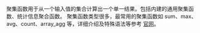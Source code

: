 

聚集函数用于从一个输入值的集合计算出一个单一结果。包括内建的通用聚集函数、统计信息聚合函数。
聚集函数类型很多，最常用的聚集函数如 sum、max、avg、count、array_agg 等，详细介绍及特殊语法等参考 [官网](http://www.postgres.cn/docs/10/functions-aggregate.html)。
